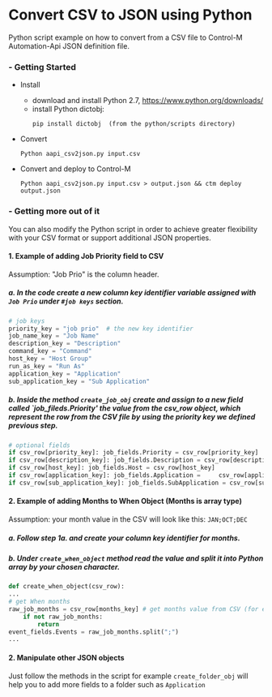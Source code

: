 # Convert CSV to JSON using Python
Python script example on how to convert from a CSV file to Control-M Automation-Api JSON definition file.


### - Getting Started
* Install
    - download and install Python 2.7, https://www.python.org/downloads/
    - install Python dictobj: 
        ```
        pip install dictobj  (from the python/scripts directory)
        ```

* Convert
    ```
    Python aapi_csv2json.py input.csv
    ```

* Convert and deploy to Control-M
    ```
    Python aapi_csv2json.py input.csv > output.json && ctm deploy output.json
    ```

### - Getting more out of it
You can also modify the Python script in order to achieve greater flexibility with your CSV format or support additional JSON properties.
#### 1. Example of adding Job Priority field to CSV
Assumption: "Job Prio" is the column header.

##### a. In the code create a new column key identifier variable assigned with `Job Prio` under `#job keys` section.
```python
# job keys
priority_key = "job prio"  # the new key identifier
job_name_key = "Job Name"
description_key = "Description"
command_key = "Command"
host_key = "Host Group"
run_as_key = "Run As"
application_key = "Application"
sub_application_key = "Sub Application"
```
##### b. Inside the method `create_job_obj` create and assign to a new field called `job_fileds.Priority' the value from the csv_row object, which represent the row from the CSV file by using the priority key we defined previous step.
```python
# optional fields
if csv_row[priority_key]: job_fields.Priority = csv_row[priority_key]  # the new field
if csv_row[description_key]: job_fields.Description = csv_row[description_key]
if csv_row[host_key]: job_fields.Host = csv_row[host_key]
if csv_row[application_key]: job_fields.Application =     csv_row[application_key]
if csv_row[sub_application_key]: job_fields.SubApplication = csv_row[sub_application_key]
```
#### 2. Example of adding Months to When Object (Months is array type)
Assumption: your month value in the CSV will look like this: `JAN;OCT;DEC`

##### a. Follow step 1a. and create your column key identifier for months.

##### b. Under `create_when_object` method read the value and split it into Python array by your chosen character.
```python
def create_when_object(csv_row):
...
# get When months
raw_job_months = csv_row[months_key] # get months value from CSV (for example:JAN;OCT;DEC)
    if not raw_job_months:
        return
event_fields.Events = raw_job_months.split(";")
...
```
#### 2. Manipulate other JSON objects
Just follow the methods in the script for example `create_folder_obj` will help you to add more fields to a folder such as `Application`

